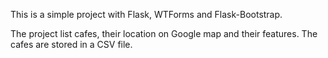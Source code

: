 This is a simple project with Flask, WTForms and Flask-Bootstrap.

The project list cafes, their location on Google map and their features. The cafes are stored in a CSV file.